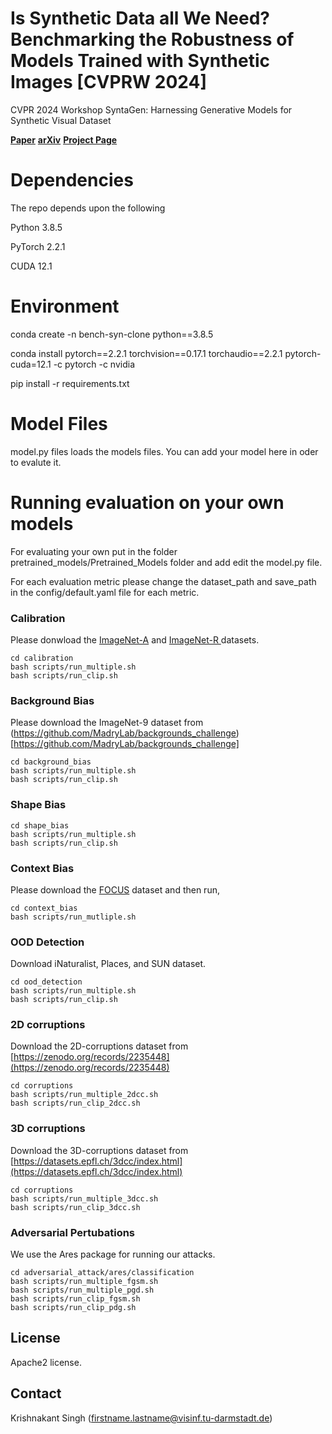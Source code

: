 # Is Synthetic Data all We Need? Benchmarking the Robustness of Models Trained with Synthetic Images [CVPRW 2024]
CVPR 2024 Workshop SyntaGen: Harnessing Generative Models for Synthetic Visual Dataset

**[Paper](https://openreview.net/pdf?id=wPW3k20lkW)**  **[arXiv](https://arxiv.org/abs/2405.20469)** **[Project Page](https://synbenchmark.github.io/SynCloneBenchmark/)**
# Dependencies
The repo depends upon the following

Python 3.8.5

PyTorch 2.2.1

CUDA 12.1

# Environment
conda create -n bench-syn-clone python==3.8.5

conda install pytorch==2.2.1 torchvision==0.17.1 torchaudio==2.2.1 pytorch-cuda=12.1 -c pytorch -c nvidia

pip install -r requirements.txt

# Model Files
model.py files loads the models files. 
You can add your model here in oder to evalute it. 

# Running evaluation on your own models
For evaluating your own put in the folder pretrained_models/Pretrained_Models folder and add edit the model.py file.

For each evaluation metric please change the dataset_path and save_path in the config/default.yaml file for each metric.


### Calibration
Please donwload the [ImageNet-A](https://people.eecs.berkeley.edu/~hendrycks/imagenet-a.tar) and [ImageNet-R ](https://people.eecs.berkeley.edu/~hendrycks/imagenet-r.tar) datasets.
```
cd calibration 
bash scripts/run_multiple.sh
bash scripts/run_clip.sh
```

###  Background Bias
Please download the ImageNet-9 dataset from (https://github.com/MadryLab/backgrounds_challenge)[https://github.com/MadryLab/backgrounds_challenge]
```
cd background_bias
bash scripts/run_multiple.sh
bash scripts/run_clip.sh
```

### Shape Bias
```
cd shape_bias
bash scripts/run_multiple.sh
bash scripts/run_clip.sh
```
### Context Bias
Please download the [FOCUS](https://umd.box.com/s/w7tvxer0wur7vtsoqcemfopgshn6zklv) dataset and then run, 
```
cd context_bias
bash scripts/run_mutliple.sh
```
### OOD Detection
Download iNaturalist, Places, and SUN dataset.
```
cd ood_detection
bash scripts/run_multiple.sh
bash scripts/run_clip.sh
```
### 2D corruptions
Download the 2D-corruptions dataset from [https://zenodo.org/records/2235448](https://zenodo.org/records/2235448)
```
cd corruptions
bash scripts/run_multiple_2dcc.sh
bash scripts/run_clip_2dcc.sh
```
### 3D corruptions
Download the 3D-corruptions dataset from [https://datasets.epfl.ch/3dcc/index.html](https://datasets.epfl.ch/3dcc/index.html)
```
cd corruptions
bash scripts/run_multiple_3dcc.sh
bash scripts/run_clip_3dcc.sh
```
### Adversarial Pertubations
We use the Ares package for running our attacks. 
```
cd adversarial_attack/ares/classification
bash scripts/run_multiple_fgsm.sh
bash scripts/run_multiple_pgd.sh
bash scripts/run_clip_fgsm.sh
bash scripts/run_clip_pdg.sh
```

## License
Apache2 license.

## Contact
Krishnakant Singh (firstname.lastname@visinf.tu-darmstadt.de)  
